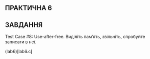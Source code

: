 ## ПРАКТИЧНА 6

## ЗАВДАННЯ 

Test Case #8: Use-after-free. Виділіть памʼять, звільніть, спробуйте записати в неї.

(lab6)[lab6.c]


